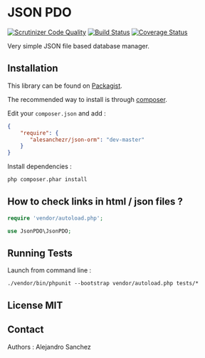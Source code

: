# JSON PDO

[![Scrutinizer Code Quality](https://scrutinizer-ci.com/g/alesanchezr/json-orm/badges/quality-score.png?b=master)](https://scrutinizer-ci.com/g/emmanuelroecker/php-linkchecker/?branch=master)
[![Build Status](https://travis-ci.org/alesanchezr/json-orm.svg?branch=master)](https://travis-ci.org/emmanuelroecker/php-linkchecker)
[![Coverage Status](https://coveralls.io/repos/github/alesanchezr/json-orm/badge.svg?branch=master)](https://coveralls.io/github/emmanuelroecker/php-linkchecker?branch=master)

Very simple JSON file based database manager.

## Installation

This library can be found on [Packagist](https://packagist.org/packages/alesanchezr/json-orm).

The recommended way to install is through [composer](http://getcomposer.org).

Edit your `composer.json` and add :

```json
{
    "require": {
       "alesanchezr/json-orm": "dev-master"
    }
}
```

Install dependencies :

```bash
php composer.phar install
```

## How to check links in html / json files ?

```php
require 'vendor/autoload.php';

use JsonPDO\JsonPDO;

```

## Running Tests

Launch from command line :

```console
./vendor/bin/phpunit --bootstrap vendor/autoload.php tests/*
```

## License MIT

## Contact

Authors : Alejandro Sanchez